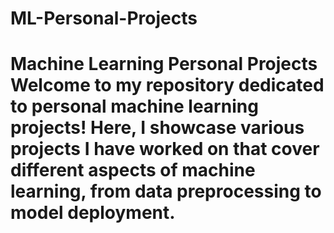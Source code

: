 # ML-Personal-Projects
# Machine Learning Personal Projects  Welcome to my repository dedicated to personal machine learning projects! Here, I showcase various projects I have worked on that cover different aspects of machine learning, from data preprocessing to model deployment.
